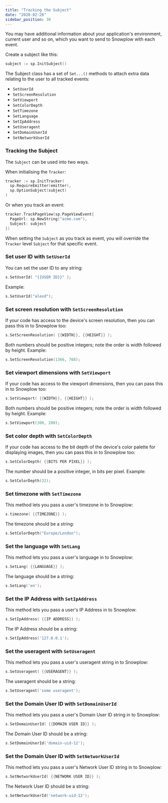 ```yaml
---
title: "Tracking the Subject"
date: "2020-02-26"
sidebar_position: 30
---
```


You may have additional information about your application's environment, current user and so on, which you want to send to Snowplow with each event.

Create a subject like this:

```go
subject := sp.InitSubject()
```

The Subject class has a set of `Set...()` methods to attach extra data relating to the user to all tracked events:

- `SetUserId`
- `SetScreenResolution`
- `SetViewport`
- `SetColorDepth`
- `SetTimezone`
- `SetLanguage`
- `SetIpAddress`
- `SetUseragent`
- `SetDomainUserId`
- `SetNetworkUserId`

### Tracking the Subject

The `Subject` can be used into two ways.

When initialising the `Tracker`:

```go
tracker := sp.InitTracker(
  sp.RequireEmitter(emitter),
  sp.OptionSubject(subject)
)
```

Or when you track an event:

```go
tracker.TrackPageView(sp.PageViewEvent{
  PageUrl: sp.NewString("acme.com"),
  Subject: subject
})
```

When setting the `Subject` as you track as event, you will override the `Tracker` level `Subject` for that specific event.

### Set user ID with `SetUserId`

You can set the user ID to any string:

```go
s.SetUserId( "{{USER ID}}" );
```

Example:

```go
s.SetUserId("alexd");
```

### Set screen resolution with `SetScreenResolution`

If your code has access to the device's screen resolution, then you can pass this in to Snowplow too:

```go
s.SetScreenResolution( {{WIDTH}}, {{HEIGHT}} );
```

Both numbers should be positive integers; note the order is width followed by height. Example:

```go
s.SetScreenResolution(1366, 768);
```

### Set viewport dimensions with `SetViewport`

If your code has access to the viewport dimensions, then you can pass this in to Snowplow too:

```go
s.SetViewport( {{WIDTH}}, {{HEIGHT}} );
```

Both numbers should be positive integers; note the order is width followed by height. Example:

```go
s.SetViewport(300, 200);
```

### Set color depth with `SetColorDepth`

If your code has access to the bit depth of the device's color palette for displaying images, then you can pass this in to Snowplow too:

```go
s.SetColorDepth( {{BITS PER PIXEL}} );
```

The number should be a positive integer, in bits per pixel. Example:

```go
s.SetColorDepth(32);
```

### Set timezone with `SetTimezone`

This method lets you pass a user's timezone in to Snowplow:

```go
s.timezone( {{TIMEZONE}} );
```

The timezone should be a string:

```go
s.SetColorDepth("Europe/London");
```

### Set the language with `SetLang`

This method lets you pass a user's language in to Snowplow:

```go
s.SetLang( {{LANGUAGE}} );
```

The language should be a string:

```go
s.SetLang('en');
```

### Set the IP Address with `SetIpAddress`

This method lets you pass a user's IP Address in to Snowplow:

```go
s.SetIpAddress( {{IP ADDRESS}} );
```

The IP Address should be a string:

```go
s.SetIpAddress('127.0.0.1');
```

### Set the useragent with `SetUseragent`

This method lets you pass a user's useragent string in to Snowplow:

```go
s.SetUseragent( {{USERAGENT}} );
```

The useragent should be a string:

```go
s.SetUseragent('some useragent');
```

### Set the Domain User ID with `SetDomainUserId`

This method lets you pass a user's Domain User ID string in to Snowplow:

```go
s.SetDomainUserId( {{DOMAIN USER ID}} );
```

The Domain User ID should be a string:

```go
s.SetDomainUserId('domain-uid-12');
```

### Set the Domain User ID with `SetNetworkUserId`

This method lets you pass a user's Network User ID string in to Snowplow:

```go
s.SetNetworkUserId( {{NETWORK USER ID}} );
```

The Network User ID should be a string:

```go
s.SetNetworkUserId('network-uid-12');
```
